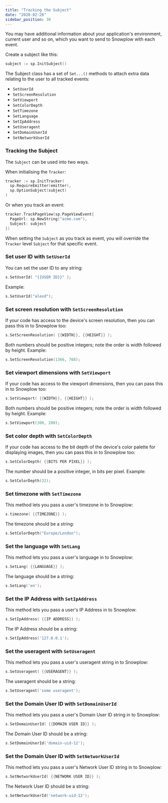 ```yaml
---
title: "Tracking the Subject"
date: "2020-02-26"
sidebar_position: 30
---
```


You may have additional information about your application's environment, current user and so on, which you want to send to Snowplow with each event.

Create a subject like this:

```go
subject := sp.InitSubject()
```

The Subject class has a set of `Set...()` methods to attach extra data relating to the user to all tracked events:

- `SetUserId`
- `SetScreenResolution`
- `SetViewport`
- `SetColorDepth`
- `SetTimezone`
- `SetLanguage`
- `SetIpAddress`
- `SetUseragent`
- `SetDomainUserId`
- `SetNetworkUserId`

### Tracking the Subject

The `Subject` can be used into two ways.

When initialising the `Tracker`:

```go
tracker := sp.InitTracker(
  sp.RequireEmitter(emitter),
  sp.OptionSubject(subject)
)
```

Or when you track an event:

```go
tracker.TrackPageView(sp.PageViewEvent{
  PageUrl: sp.NewString("acme.com"),
  Subject: subject
})
```

When setting the `Subject` as you track as event, you will override the `Tracker` level `Subject` for that specific event.

### Set user ID with `SetUserId`

You can set the user ID to any string:

```go
s.SetUserId( "{{USER ID}}" );
```

Example:

```go
s.SetUserId("alexd");
```

### Set screen resolution with `SetScreenResolution`

If your code has access to the device's screen resolution, then you can pass this in to Snowplow too:

```go
s.SetScreenResolution( {{WIDTH}}, {{HEIGHT}} );
```

Both numbers should be positive integers; note the order is width followed by height. Example:

```go
s.SetScreenResolution(1366, 768);
```

### Set viewport dimensions with `SetViewport`

If your code has access to the viewport dimensions, then you can pass this in to Snowplow too:

```go
s.SetViewport( {{WIDTH}}, {{HEIGHT}} );
```

Both numbers should be positive integers; note the order is width followed by height. Example:

```go
s.SetViewport(300, 200);
```

### Set color depth with `SetColorDepth`

If your code has access to the bit depth of the device's color palette for displaying images, then you can pass this in to Snowplow too:

```go
s.SetColorDepth( {{BITS PER PIXEL}} );
```

The number should be a positive integer, in bits per pixel. Example:

```go
s.SetColorDepth(32);
```

### Set timezone with `SetTimezone`

This method lets you pass a user's timezone in to Snowplow:

```go
s.timezone( {{TIMEZONE}} );
```

The timezone should be a string:

```go
s.SetColorDepth("Europe/London");
```

### Set the language with `SetLang`

This method lets you pass a user's language in to Snowplow:

```go
s.SetLang( {{LANGUAGE}} );
```

The language should be a string:

```go
s.SetLang('en');
```

### Set the IP Address with `SetIpAddress`

This method lets you pass a user's IP Address in to Snowplow:

```go
s.SetIpAddress( {{IP ADDRESS}} );
```

The IP Address should be a string:

```go
s.SetIpAddress('127.0.0.1');
```

### Set the useragent with `SetUseragent`

This method lets you pass a user's useragent string in to Snowplow:

```go
s.SetUseragent( {{USERAGENT}} );
```

The useragent should be a string:

```go
s.SetUseragent('some useragent');
```

### Set the Domain User ID with `SetDomainUserId`

This method lets you pass a user's Domain User ID string in to Snowplow:

```go
s.SetDomainUserId( {{DOMAIN USER ID}} );
```

The Domain User ID should be a string:

```go
s.SetDomainUserId('domain-uid-12');
```

### Set the Domain User ID with `SetNetworkUserId`

This method lets you pass a user's Network User ID string in to Snowplow:

```go
s.SetNetworkUserId( {{NETWORK USER ID}} );
```

The Network User ID should be a string:

```go
s.SetNetworkUserId('network-uid-12');
```
